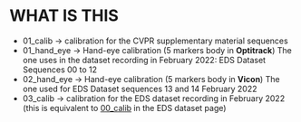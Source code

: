 # WHAT IS THIS
* 01_calib -> calibration for the CVPR supplementary material sequences
* 01_hand_eye -> Hand-eye calibration (5 markers body in **Optitrack**) The one uses in
    the dataset recording in February 2022: EDS Dataset Sequences 00 to 12
* 02_hand_eye -> Hand-eye calibration (5 markers body in **Vicon**) The one used for EDS Dataset sequences  13 and 14 February 2022
* 03_calib -> calibration for the EDS dataset recording in February 2022 (this is equivalent to [00_calib](https://rpg.ifi.uzh.ch/eds.html#00_calib) in the EDS dataset page)
